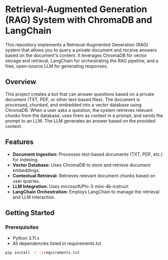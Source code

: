 # Retrieval-Augmented Generation (RAG) System with ChromaDB and LangChain

This repository implements a Retrieval-Augmented Generation (RAG) system that allows you to query a private document and receive answers based on the document's content.  It leverages ChromaDB for vector storage and retrieval, LangChain for orchestrating the RAG pipeline, and a free, open-source LLM for generating responses.

## Overview

This project creates a bot that can answer questions based on a private document (TXT, PDF, or other text-based files).  The document is processed, chunked, and embedded into a vector database using ChromaDB. When a user asks a question, the system retrieves relevant chunks from the database, uses them as context in a prompt, and sends the prompt to an LLM. The LLM generates an answer based on the provided context.

## Features

* **Document Ingestion:**  Processes text-based documents (TXT, PDF, etc.) for indexing.
* **Vector Database:** Uses ChromaDB to store and retrieve document embeddings.
* **Contextual Retrieval:**  Retrieves relevant document chunks based on user queries.
* **LLM Integration:**  Uses microsoft/Phi-3-mini-4k-instruct
* **LangChain Orchestration:** Employs LangChain to manage the retrieval and LLM interaction.

## Getting Started

### Prerequisites

* Python 3.11.x
* All dependencies listed in requirements.txt
```bash
pip install -r .\requirements.txt


